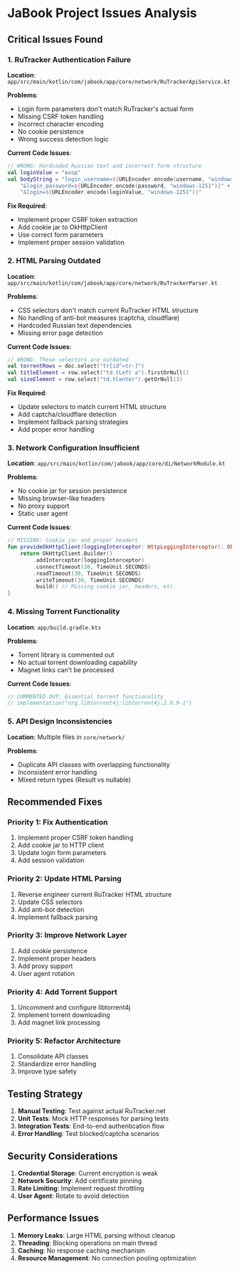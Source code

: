 # JaBook Project Issues Analysis

## Critical Issues Found

### 1. RuTracker Authentication Failure

**Location**: `app/src/main/kotlin/com/jabook/app/core/network/RuTrackerApiService.kt`

**Problems**:
- Login form parameters don't match RuTracker's actual form
- Missing CSRF token handling
- Incorrect character encoding
- No cookie persistence
- Wrong success detection logic

**Current Code Issues**:
```kotlin
// WRONG: Hardcoded Russian text and incorrect form structure
val loginValue = "вход"
val bodyString = "login_username=${URLEncoder.encode(username, "windows-1251")}" +
    "&login_password=${URLEncoder.encode(password, "windows-1251")}" +
    "&login=${URLEncoder.encode(loginValue, "windows-1251")}"
```

**Fix Required**:
- Implement proper CSRF token extraction
- Add cookie jar to OkHttpClient
- Use correct form parameters
- Implement proper session validation

### 2. HTML Parsing Outdated

**Location**: `app/src/main/kotlin/com/jabook/app/core/network/RuTrackerParser.kt`

**Problems**:
- CSS selectors don't match current RuTracker HTML structure
- No handling of anti-bot measures (captcha, cloudflare)
- Hardcoded Russian text dependencies
- Missing error page detection

**Current Code Issues**:
```kotlin
// WRONG: These selectors are outdated
val torrentRows = doc.select("tr[id^=tr-]")
val titleElement = row.select("td.tLeft a").firstOrNull()
val sizeElement = row.select("td.tCenter").getOrNull(3)
```

**Fix Required**:
- Update selectors to match current HTML structure
- Add captcha/cloudflare detection
- Implement fallback parsing strategies
- Add proper error handling

### 3. Network Configuration Insufficient

**Location**: `app/src/main/kotlin/com/jabook/app/core/di/NetworkModule.kt`

**Problems**:
- No cookie jar for session persistence
- Missing browser-like headers
- No proxy support
- Static user agent

**Current Code Issues**:
```kotlin
// MISSING: Cookie jar and proper headers
fun provideOkHttpClient(loggingInterceptor: HttpLoggingInterceptor): OkHttpClient {
    return OkHttpClient.Builder()
        .addInterceptor(loggingInterceptor)
        .connectTimeout(30, TimeUnit.SECONDS)
        .readTimeout(30, TimeUnit.SECONDS)
        .writeTimeout(30, TimeUnit.SECONDS)
        .build() // Missing cookie jar, headers, etc.
}
```

### 4. Missing Torrent Functionality

**Location**: `app/build.gradle.kts`

**Problems**:
- Torrent library is commented out
- No actual torrent downloading capability
- Magnet links can't be processed

**Current Code Issues**:
```kotlin
// COMMENTED OUT: Essential torrent functionality
// implementation("org.libtorrent4j:libtorrent4j:2.0.9-1")
```

### 5. API Design Inconsistencies

**Location**: Multiple files in `core/network/`

**Problems**:
- Duplicate API classes with overlapping functionality
- Inconsistent error handling
- Mixed return types (Result<T> vs nullable)

## Recommended Fixes

### Priority 1: Fix Authentication
1. Implement proper CSRF token handling
2. Add cookie jar to HTTP client
3. Update login form parameters
4. Add session validation

### Priority 2: Update HTML Parsing
1. Reverse engineer current RuTracker HTML structure
2. Update CSS selectors
3. Add anti-bot detection
4. Implement fallback parsing

### Priority 3: Improve Network Layer
1. Add cookie persistence
2. Implement proper headers
3. Add proxy support
4. User agent rotation

### Priority 4: Add Torrent Support
1. Uncomment and configure libtorrent4j
2. Implement torrent downloading
3. Add magnet link processing

### Priority 5: Refactor Architecture
1. Consolidate API classes
2. Standardize error handling
3. Improve type safety

## Testing Strategy

1. **Manual Testing**: Test against actual RuTracker.net
2. **Unit Tests**: Mock HTTP responses for parsing tests
3. **Integration Tests**: End-to-end authentication flow
4. **Error Handling**: Test blocked/captcha scenarios

## Security Considerations

1. **Credential Storage**: Current encryption is weak
2. **Network Security**: Add certificate pinning
3. **Rate Limiting**: Implement request throttling
4. **User Agent**: Rotate to avoid detection

## Performance Issues

1. **Memory Leaks**: Large HTML parsing without cleanup
2. **Threading**: Blocking operations on main thread
3. **Caching**: No response caching mechanism
4. **Resource Management**: No connection pooling optimization
